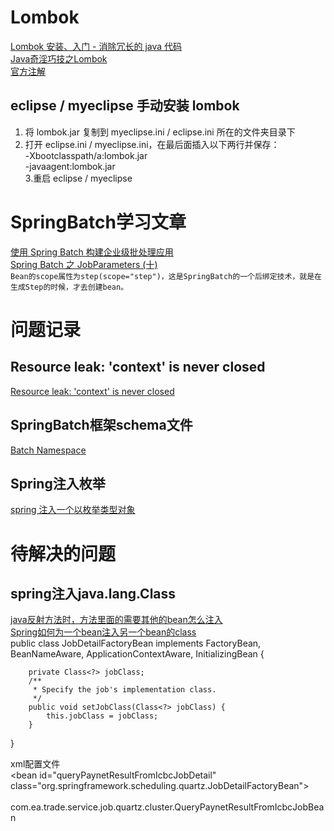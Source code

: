 # Lombok
[Lombok 安装、入门 - 消除冗长的 java 代码](http://www.blogjava.net/fancydeepin/archive/2012/07/12/lombok.html)<br/>
[Java奇淫巧技之Lombok](http://blog.csdn.net/ghsau/article/details/52334762)<br/>
[官方注解](https://projectlombok.org/features/all)

## eclipse / myeclipse 手动安装 lombok
1. 将 lombok.jar 复制到 myeclipse.ini / eclipse.ini 所在的文件夹目录下<br/>
2. 打开 eclipse.ini / myeclipse.ini，在最后面插入以下两行并保存：<br/>
    -Xbootclasspath/a:lombok.jar<br/>
    -javaagent:lombok.jar<br/>
3.重启 eclipse / myeclipse

# SpringBatch学习文章
[使用 Spring Batch 构建企业级批处理应用](https://www.ibm.com/developerworks/cn/java/j-lo-springbatch1/)<br/>
[Spring Batch 之 JobParameters (十)](http://www.cnblogs.com/gulvzhe/archive/2012/01/31/2332530.html)<br/>
`Bean的scope属性为step(scope="step")，这是SpringBatch的一个后绑定技术，就是在生成Step的时候，才去创建bean。`

# 问题记录
## Resource leak: 'context' is never closed
[Resource leak: 'context' is never closed](http://blog.csdn.net/seagal890/article/details/53958868)
## SpringBatch框架schema文件
[Batch Namespace](https://docs.spring.io/spring-batch/trunk/reference/html/domain.html)
## Spring注入枚举
[spring 注入一个以枚举类型对象](http://www.cnblogs.com/0201zcr/p/5082871.html)

# 待解决的问题
## spring注入java.lang.Class
[java反射方法时，方法里面的需要其他的bean怎么注入 ](http://bbs.csdn.net/topics/390853859)<br/>
[Spring如何为一个bean注入另一个bean的class](http://www.iteye.com/problems/50259)<br/>
public class JobDetailFactoryBean implements FactoryBean<JobDetail>, BeanNameAware, ApplicationContextAware, InitializingBean {
		
		private Class<?> jobClass;
		/**
		 * Specify the job's implementation class.
		 */
		public void setJobClass(Class<?> jobClass) {
			this.jobClass = jobClass;
		}
}

xml配置文件<br/>
<bean id="queryPaynetResultFromIcbcJobDetail"<br/>
	class="org.springframework.scheduling.quartz.JobDetailFactoryBean"><br/>
	<property name="jobClass"><br/>
		<value>com.ea.trade.service.job.quartz.cluster.QueryPaynetResultFromIcbcJobBean</value><br/>
	</property><br/>
	<property name="durability" value="true" /><br/>
	<property name="requestsRecovery" value="true" /><br/>
</bean><br/>

